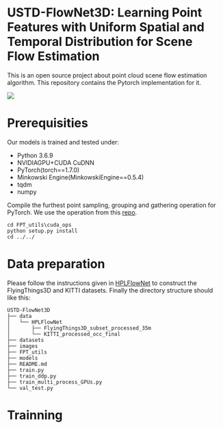 # USTD-FlowNet3D: Learning Point Features with Uniform Spatial and Temporal Distribution for Scene Flow Estimation
This is an open source project about point cloud scene flow estimation algorithm. This repository contains the Pytorch implementation for it.

![]([https://github.com/txf201604/USTD-FlowNet3D/tree/main/images/Pipeline.jpg)
 
# Prerequisities
Our models is trained and tested under:
- Python 3.6.9
- NVIDIAGPU+CUDA CuDNN
- PyTorch(torch==1.7.0)
- Minkowski Engine(MinkowskiEngine==0.5.4)
- tqdm
- numpy

Compile the furthest point sampling, grouping and gathering operation for PyTorch. We use the operation from this [repo](https://github.com/sshaoshuai/Pointnet2.PyTorch).

```
cd FPT_utils\cuda_ops
python setup.py install
cd ../../
```

# Data preparation
Please follow the instructions given in [HPLFlowNet](https://github.com/laoreja/HPLFlowNet) to construct the FlyingThings3D and KITTI datasets. Finally the directory structure should like this:
```
USTD-FlowNet3D
├── data
│   └── HPLFlowNet
│       ├── FlyingThings3D_subset_processed_35m
│       └── KITTI_processed_occ_final
├── datasets
├── images
├── FPT_utils
├── models
├── README.md
├── train.py
├── train_ddp.py
├── train_multi_process_GPUs.py
└── val_test.py
```

# Trainning
